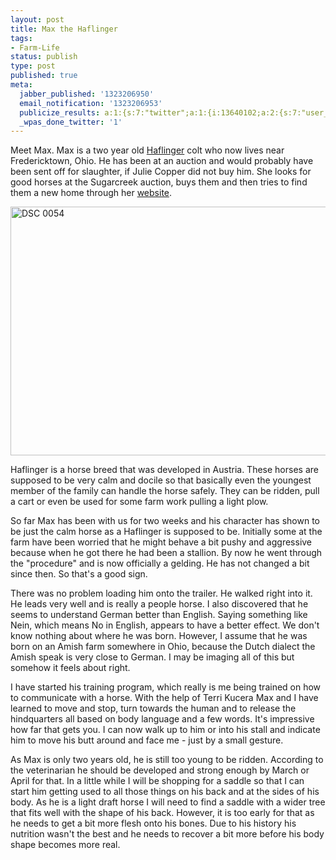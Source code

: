 ```yaml
---
layout: post
title: Max the Haflinger
tags:
- Farm-Life
status: publish
type: post
published: true
meta:
  jabber_published: '1323206950'
  email_notification: '1323206953'
  publicize_results: a:1:{s:7:"twitter";a:1:{i:13640102;a:2:{s:7:"user_id";s:10:"snscaimito";s:7:"post_id";s:18:"144166532497408001";}}}
  _wpas_done_twitter: '1'
---
```

<p>Meet Max. Max is a two year old <a href="http://en.wikipedia.org/wiki/Haflinger">Haflinger</a> colt who now lives near Fredericktown, Ohio. He has been at an auction and would probably have been sent off for slaughter, if Julie Copper did not buy him. She looks for good horses at the Sugarcreek auction, buys them and then tries to find them a new home through her <a href="http://www.heresyhorses.com">website</a>.</p>
<p><img style="display:block;margin-left:auto;margin-right:auto;" title="DSC_0054.jpg" src="http://stephanschwab.files.wordpress.com/2011/12/dsc_0054.jpg" border="0" alt="DSC 0054" width="600" height="398" /></p>
<p>Haflinger is a horse breed that was developed in Austria. These horses are supposed to be very calm and docile so that basically even the youngest member of the family can handle the horse safely. They can be ridden, pull a cart or even be used for some farm work pulling a light plow.</p>
<p>So far Max has been with us for two weeks and his character has shown to be just the calm horse as a Haflinger is supposed to be. Initially some at the farm have been worried that he might behave a bit pushy and aggressive because when he got there he had been a stallion. By now he went through the "procedure" and is now officially a gelding. He has not changed a bit since then. So that's a good sign.</p>
<p>There was no problem loading him onto the trailer. He walked right into it. He leads very well and is really a people horse. I also discovered that he seems to understand German better than English. Saying something like Nein, which means No in English, appears to have a better effect. We don't know nothing about where he was born. However, I assume that he was born on an Amish farm somewhere in Ohio, because the Dutch dialect the Amish speak is very close to German. I may be imaging all of this but somehow it feels about right.</p>
<p>I have started his training program, which really is me being trained on how to communicate with a horse. With the help of Terri Kucera Max and I have learned to move and stop, turn towards the human and to release the hindquarters all based on body language and a few words. It's impressive how far that gets you. I can now walk up to him or into his stall and indicate him to move his butt around and face me - just by a small gesture.</p>
<p>As Max is only two years old, he is still too young to be ridden. According to the veterinarian he should be developed and strong enough by March or April for that. In a little while I will be shopping for a saddle so that I can start him getting used to all those things on his back and at the sides of his body. As he is a light draft horse I will need to find a saddle with a wider tree that fits well with the shape of his back. However, it is too early for that as he needs to get a bit more flesh onto his bones. Due to his history his nutrition wasn't the best and he needs to recover a bit more before his body shape becomes more real.</p>
